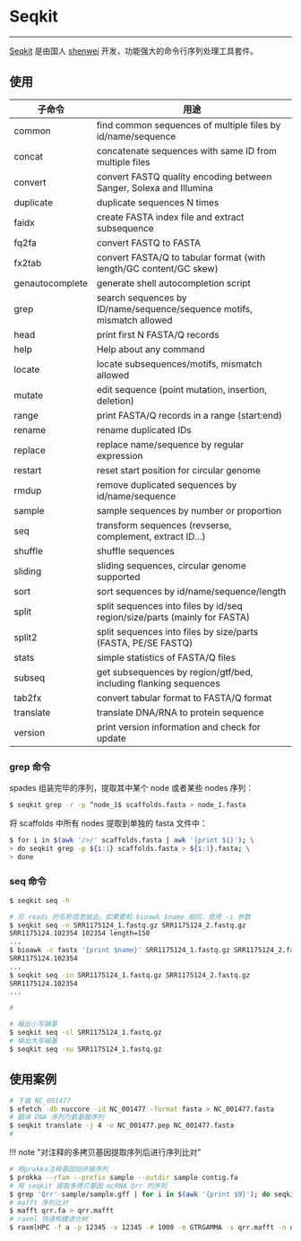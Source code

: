 # Seqkit



---

[Seqkit]() 是由国人 [shenwei]() 开发，功能强大的命令行序列处理工具套件。

## 使用

| 子命令 | 用途 |
| ------ | ---- |
| common | find common sequences of multiple files by id/name/sequence |
| concat | concatenate sequences with same ID from multiple files |
| convert | convert FASTQ quality encoding between Sanger, Solexa and Illumina |
| duplicate | duplicate sequences N times |
| faidx | create FASTA index file and extract subsequence |
| fq2fa | convert FASTQ to FASTA |
| fx2tab | convert FASTA/Q to tabular format (with length/GC content/GC skew) |
| genautocomplete | generate shell autocompletion script |
| grep | search sequences by ID/name/sequence/sequence motifs, mismatch allowed |
| head | print first N FASTA/Q records |
| help | Help about any command |
| locate | locate subsequences/motifs, mismatch allowed |
| mutate | edit sequence (point mutation, insertion, deletion) |
| range |  print FASTA/Q records in a range (start:end) |
| rename | rename duplicated IDs |
| replace | replace name/sequence by regular expression |
| restart | reset start position for circular genome |
| rmdup |  remove duplicated sequences by id/name/sequence |
| sample | sample sequences by number or proportion |
| seq | transform sequences (revserse, complement, extract ID...) |
| shuffle | shuffle sequences |
| sliding | sliding sequences, circular genome supported |
| sort | sort sequences by id/name/sequence/length |
| split | split sequences into files by id/seq region/size/parts (mainly for FASTA) |
| split2 | split sequences into files by size/parts (FASTA, PE/SE FASTQ) |
| stats |  simple statistics of FASTA/Q files |
| subseq | get subsequences by region/gtf/bed, including flanking sequences |
| tab2fx | convert tabular format to FASTA/Q format |
| translate |  translate DNA/RNA to protein sequence |
| version |  print version information and check for update |



### grep 命令

spades 组装完毕的序列，提取其中某个 node 或者某些 nodes 序列：

```bash
$ seqkit grep -r -p ^node_1$ scaffolds.fasta > node_1.fasta
```

将 scaffolds 中所有 nodes 提取到单独的 fasta 文件中：

```bash
$ for i in $(awk '/>/' scaffolds.fasta | awk '{print $1}'); \
> do seqkit grep -p ${i:1} scaffolds.fasta > ${i:1}.fasta; \
> done
```

### seq 命令

```bash
$ seqkit seq -h

```

```bash tab="-n和-i"
# 将 reads 的名称信息输出，如果要和 bioawk $name 相同，使用 -i 参数
$ seqkit seq -n SRR1175124_1.fastq.gz SRR1175124_2.fastq.gz
SRR1175124.102354 102354 length=150
...
$ bioawk -c fastx '{print $name}' SRR1175124_1.fastq.gz SRR1175124_2.fastq.gz
SRR1175124.102354
...
$ seqkit seq -in SRR1175124_1.fastq.gz SRR1175124_2.fastq.gz
SRR1175124.102354
...

#
```

```bash tab="-l和-u"
# 输出小写碱基
$ seqkit seq -sl SRR1175124_1.fastq.gz
# 输出大写碱基
$ seqkit seq -su SRR1175124_1.fastq.gz
```




## 使用案例

```bash
# 下载 NC_001477
$ efetch -db nuccore -id NC_001477 -format fasta > NC_001477.fasta
# 翻译 DNA 序列为氨基酸序列
$ seqkit translate -j 4 -o NC_001477.pep NC_001477.fasta
#
```

!!! note "对注释的多拷贝基因提取序列后进行序列比对"

```bash
# 用prokka注释基因组拼接序列
$ prokka --rfam --prefix sample --outdir sample contig.fa
# 用 seqkit 提取多拷贝基因 ncRNA Qrr 的序列
$ grep 'Qrr' sample/sample.gff | for i in $(awk '{print $9}'); do seqkit grep -p ${i:3:14} sample.ffn >> qrr.fa; done
# mafft 序列比对
$ mafft qrr.fa > qrr.mafft
# raxml 快速构建进化树
$ raxmlHPC -f a -p 12345 -x 12345 -# 1000 -m GTRGAMMA -s qrr.mafft -n qrr
```

